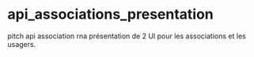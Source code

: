# api_associations_presentation
pitch api association rna
présentation de 2 UI pour les associations et les usagers.
